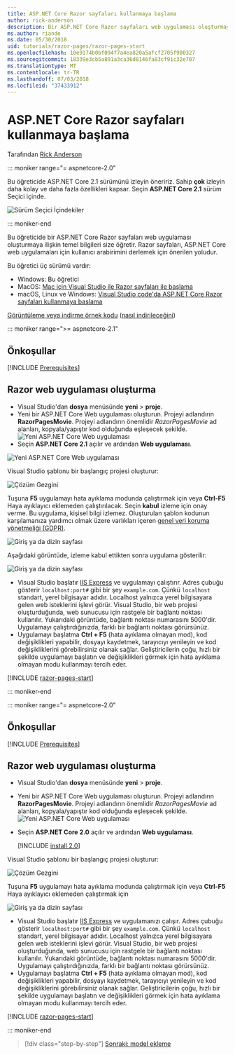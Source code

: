 ```yaml
---
title: ASP.NET Core Razor sayfaları kullanmaya başlama
author: rick-anderson
description: Bir ASP.NET Core Razor sayfaları web uygulaması oluşturmaya ilişkin temel bilgileri öğrenin. Razor sayfaları, ASP.NET Core web iş yükleri için önerilir.
ms.author: riande
ms.date: 05/30/2018
uid: tutorials/razor-pages/razor-pages-start
ms.openlocfilehash: 10e9174b0bf094f7a4ea820a5afcf2705f900327
ms.sourcegitcommit: 18339e3cb5a891a3ca36d8146fa83cf91c32e707
ms.translationtype: MT
ms.contentlocale: tr-TR
ms.lasthandoff: 07/03/2018
ms.locfileid: "37433912"
---
```

# <a name="get-started-with-razor-pages-in-aspnet-core"></a>ASP.NET Core Razor sayfaları kullanmaya başlama

Tarafından [Rick Anderson](https://twitter.com/RickAndMSFT)

::: moniker range="= aspnetcore-2.0"

Bu öğreticide ASP.NET Core 2.1 sürümünü izleyin öneririz. Sahip **çok** izleyin daha kolay ve daha fazla özellikleri kapsar. Seçin **ASP.NET Core 2.1** sürüm Seçici içinde.

![Sürüm Seçici İçindekiler](razor-pages-start/_static/v21.png)

::: moniker-end

Bu öğreticide bir ASP.NET Core Razor sayfaları web uygulaması oluşturmaya ilişkin temel bilgileri size öğretir. Razor sayfaları, ASP.NET Core web uygulamaları için kullanıcı arabirimini derlemek için önerilen yoludur.

Bu öğretici üç sürümü vardır:

* Windows: Bu öğretici
* MacOS: [Mac için Visual Studio ile Razor sayfaları ile başlama](xref:tutorials/razor-pages-mac/razor-pages-start)
* macOS, Linux ve Windows: [Visual Studio code'da ASP.NET Core Razor sayfaları kullanmaya başlama](xref:tutorials/razor-pages-vsc/razor-pages-start)

[Görüntüleme veya indirme örnek kodu](https://github.com/aspnet/Docs/tree/master/aspnetcore/tutorials/razor-pages/razor-pages-start/sample) ([nasıl indirileceğini](xref:tutorials/index#how-to-download-a-sample))

::: moniker range=">= aspnetcore-2.1"

## <a name="prerequisites"></a>Önkoşullar

[!INCLUDE [Prerequisites](~/includes/net-core-prereqs-windows.md)]

## <a name="create-a-razor-web-app"></a>Razor web uygulaması oluşturma

* Visual Studio'dan **dosya** menüsünde **yeni** > **proje**.
* Yeni bir ASP.NET Core Web uygulaması oluşturun. Projeyi adlandırın **RazorPagesMovie**. Projeyi adlandırın önemlidir *RazorPagesMovie* ad alanları, kopyala/yapıştır kod olduğunda eşleşecek şekilde.
 ![Yeni ASP.NET Core Web uygulaması](razor-pages-start/_static/np_2.1.png)
* Seçin **ASP.NET Core 2.1** açılır ve ardından **Web uygulaması**.

 ![Yeni ASP.NET Core Web uygulaması](razor-pages-start/_static/np_2_2.1.png)

Visual Studio şablonu bir başlangıç projesi oluşturur:

![Çözüm Gezgini](razor-pages-start/_static/se2.1.png)

Tuşuna **F5** uygulamayı hata ayıklama modunda çalıştırmak için veya **Ctrl-F5** Haya ayıklayıcı eklemeden çalıştırılacak. Seçin **kabul** izleme için onay verme. Bu uygulama, kişisel bilgi izlemez. Oluşturulan şablon kodunun karşılamanıza yardımcı olmak üzere varlıkları içeren [genel veri koruma yönetmeliği (GDPR)](xref:security/gdpr).

![Giriş ya da dizin sayfası](razor-pages-start/_static/homeGDPR.png)

Aşağıdaki görüntüde, izleme kabul ettikten sonra uygulama gösterilir:

![Giriş ya da dizin sayfası](razor-pages-start/_static/home2.1.png)

* Visual Studio başlatır [IIS Express](/iis/extensions/introduction-to-iis-express/iis-express-overview) ve uygulamayı çalıştırır. Adres çubuğu gösterir `localhost:port#` gibi bir şey `example.com`. Çünkü `localhost` standart, yerel bilgisayar adıdır. Localhost yalnızca yerel bilgisayara gelen web isteklerini işlevi görür. Visual Studio, bir web projesi oluşturduğunda, web sunucusu için rastgele bir bağlantı noktası kullanılır. Yukarıdaki görüntüde, bağlantı noktası numarasını 5000'dir. Uygulamayı çalıştırdığınızda, farklı bir bağlantı noktası görürsünüz.
* Uygulamayı başlatma **Ctrl + F5** (hata ayıklama olmayan mod), kod değişiklikleri yapabilir, dosyayı kaydetmek, tarayıcıyı yenileyin ve kod değişikliklerini görebilirsiniz olanak sağlar. Geliştiricilerin çoğu, hızlı bir şekilde uygulamayı başlatın ve değişiklikleri görmek için hata ayıklama olmayan modu kullanmayı tercih eder.

[!INCLUDE [razor-pages-start](~/includes/RP/2.1/razor-pages-start.md)]

::: moniker-end

::: moniker range="= aspnetcore-2.0"

## <a name="prerequisites"></a>Önkoşullar

[!INCLUDE [Prerequisites](~/includes/net-core-prereqs-windows.md)]

## <a name="create-a-razor-web-app"></a>Razor web uygulaması oluşturma

* Visual Studio'dan **dosya** menüsünde **yeni** > **proje**.
* Yeni bir ASP.NET Core Web uygulaması oluşturun. Projeyi adlandırın **RazorPagesMovie**. Projeyi adlandırın önemlidir *RazorPagesMovie* ad alanları, kopyala/yapıştır kod olduğunda eşleşecek şekilde.
  ![Yeni ASP.NET Core Web uygulaması](../../razor-pages/index/_static/np.png)
* Seçin **ASP.NET Core 2.0** açılır ve ardından **Web uygulaması**.

  [!INCLUDE [install 2.0](~/includes/dotnetcore-on-dotnetfx-vs.md)]

Visual Studio şablonu bir başlangıç projesi oluşturur:

![Çözüm Gezgini](razor-pages-start/_static/se.png)

Tuşuna **F5** uygulamayı hata ayıklama modunda çalıştırmak için veya **Ctrl-F5** Haya ayıklayıcı eklemeden çalıştırmak için

![Giriş ya da dizin sayfası](razor-pages-start/_static/home.png)

* Visual Studio başlatır [IIS Express](/iis/extensions/introduction-to-iis-express/iis-express-overview) ve uygulamanızı çalışır. Adres çubuğu gösterir `localhost:port#` gibi bir şey `example.com`. Çünkü `localhost` standart, yerel bilgisayar adıdır. Localhost yalnızca yerel bilgisayara gelen web isteklerini işlevi görür. Visual Studio, bir web projesi oluşturduğunda, web sunucusu için rastgele bir bağlantı noktası kullanılır. Yukarıdaki görüntüde, bağlantı noktası numarasını 5000'dir. Uygulamayı çalıştırdığınızda, farklı bir bağlantı noktası görürsünüz.
* Uygulamayı başlatma **Ctrl + F5** (hata ayıklama olmayan mod), kod değişiklikleri yapabilir, dosyayı kaydetmek, tarayıcıyı yenileyin ve kod değişikliklerini görebilirsiniz olanak sağlar. Geliştiricilerin çoğu, hızlı bir şekilde uygulamayı başlatın ve değişiklikleri görmek için hata ayıklama olmayan modu kullanmayı tercih eder.

[!INCLUDE [razor-pages-start](~/includes/RP/razor-pages-start.md)]

::: moniker-end

> [!div class="step-by-step"]
> [Sonraki: model ekleme](xref:tutorials/razor-pages/model)
